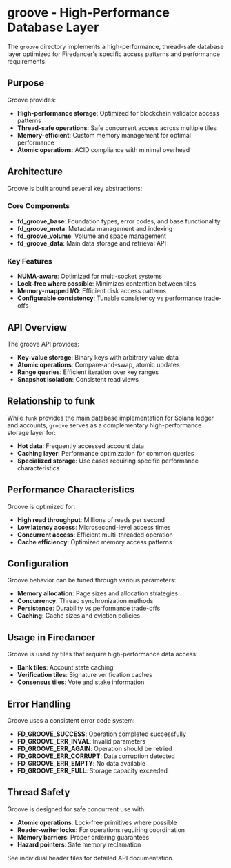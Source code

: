 # groove - High-Performance Database Layer

The `groove` directory implements a high-performance, thread-safe database layer optimized for Firedancer's specific access patterns and performance requirements.

## Purpose

Groove provides:
- **High-performance storage**: Optimized for blockchain validator access patterns
- **Thread-safe operations**: Safe concurrent access across multiple tiles
- **Memory-efficient**: Custom memory management for optimal performance
- **Atomic operations**: ACID compliance with minimal overhead

## Architecture

Groove is built around several key abstractions:

### Core Components
- **fd_groove_base**: Foundation types, error codes, and base functionality
- **fd_groove_meta**: Metadata management and indexing
- **fd_groove_volume**: Volume and space management
- **fd_groove_data**: Main data storage and retrieval API

### Key Features
- **NUMA-aware**: Optimized for multi-socket systems
- **Lock-free where possible**: Minimizes contention between tiles
- **Memory-mapped I/O**: Efficient disk access patterns
- **Configurable consistency**: Tunable consistency vs performance trade-offs

## API Overview

The groove API provides:
- **Key-value storage**: Binary keys with arbitrary value data
- **Atomic operations**: Compare-and-swap, atomic updates
- **Range queries**: Efficient iteration over key ranges
- **Snapshot isolation**: Consistent read views

## Relationship to funk

While `funk` provides the main database implementation for Solana ledger and accounts, `groove` serves as a complementary high-performance storage layer for:
- **Hot data**: Frequently accessed account data
- **Caching layer**: Performance optimization for common queries
- **Specialized storage**: Use cases requiring specific performance characteristics

## Performance Characteristics

Groove is optimized for:
- **High read throughput**: Millions of reads per second
- **Low latency access**: Microsecond-level access times
- **Concurrent access**: Efficient multi-threaded operation
- **Cache efficiency**: Optimized memory access patterns

## Configuration

Groove behavior can be tuned through various parameters:
- **Memory allocation**: Page sizes and allocation strategies
- **Concurrency**: Thread synchronization methods
- **Persistence**: Durability vs performance trade-offs
- **Caching**: Cache sizes and eviction policies

## Usage in Firedancer

Groove is used by tiles that require high-performance data access:
- **Bank tiles**: Account state caching
- **Verification tiles**: Signature verification caches
- **Consensus tiles**: Vote and stake information

## Error Handling

Groove uses a consistent error code system:
- **FD_GROOVE_SUCCESS**: Operation completed successfully
- **FD_GROOVE_ERR_INVAL**: Invalid parameters
- **FD_GROOVE_ERR_AGAIN**: Operation should be retried
- **FD_GROOVE_ERR_CORRUPT**: Data corruption detected
- **FD_GROOVE_ERR_EMPTY**: No data available
- **FD_GROOVE_ERR_FULL**: Storage capacity exceeded

## Thread Safety

Groove is designed for safe concurrent use with:
- **Atomic operations**: Lock-free primitives where possible
- **Reader-writer locks**: For operations requiring coordination
- **Memory barriers**: Proper ordering guarantees
- **Hazard pointers**: Safe memory reclamation

See individual header files for detailed API documentation.